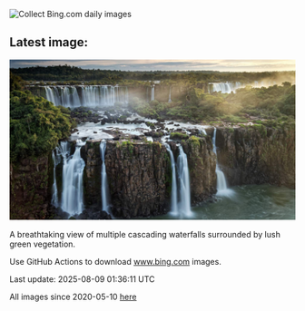 ![Collect Bing.com daily images](https://github.com/counter2015/bing-daily-images/workflows/Collect%20Bing.com%20daily%20images/badge.svg)
## Latest image:
![](images/IguazuArgentina.jpg)

A breathtaking view of multiple cascading waterfalls surrounded by lush green vegetation.

Use GitHub Actions to download www.bing.com images.

Last update: 2025-08-09 01:36:11 UTC

All images since 2020-05-10 [here](https://github.com/counter2015/bing-daily-images/tree/master/images)
